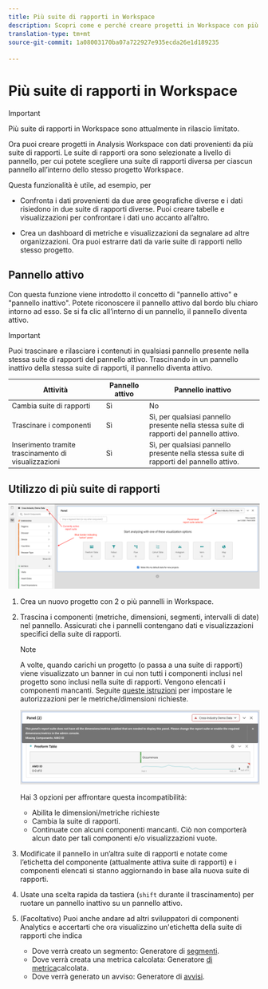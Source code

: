 ```yaml
---
title: Più suite di rapporti in Workspace
description: Scopri come e perché creare progetti in Workspace con più suite di rapporti
translation-type: tm+mt
source-git-commit: 1a08003170ba07a722927e935ecda26e1d189235

---
```



# Più suite di rapporti in Workspace

>[!IMPORTANT]
>Più suite di rapporti in Workspace sono attualmente in rilascio limitato.

Ora puoi creare progetti in Analysis Workspace con dati provenienti da più suite di rapporti. Le suite di rapporti ora sono selezionate a livello di pannello, per cui potete scegliere una suite di rapporti diversa per ciascun pannello all’interno dello stesso progetto Workspace.

Questa funzionalità è utile, ad esempio, per

* Confronta i dati provenienti da due aree geografiche diverse e i dati risiedono in due suite di rapporti diverse. Puoi creare tabelle e visualizzazioni per confrontare i dati uno accanto all’altro.

* Crea un dashboard di metriche e visualizzazioni da segnalare ad altre organizzazioni. Ora puoi estrarre dati da varie suite di rapporti nello stesso progetto.

## Pannello attivo

Con questa funzione viene introdotto il concetto di &quot;pannello attivo&quot; e &quot;pannello inattivo&quot;. Potete riconoscere il pannello attivo dal bordo blu chiaro intorno ad esso. Se si fa clic all’interno di un pannello, il pannello diventa attivo.

>[!IMPORTANT]
>Puoi trascinare e rilasciare i contenuti in qualsiasi pannello presente nella stessa suite di rapporti del pannello attivo. Trascinando in un pannello inattivo della stessa suite di rapporti, il pannello diventa attivo.

| Attività | Pannello attivo | Pannello inattivo |
|---|---|---|
| Cambia suite di rapporti | Sì | No |
| Trascinare i componenti | Sì | Sì, per qualsiasi pannello presente nella stessa suite di rapporti del pannello attivo. |
| Inserimento tramite trascinamento di visualizzazioni | Sì | Sì, per qualsiasi pannello presente nella stessa suite di rapporti del pannello attivo. |

## Utilizzo di più suite di rapporti

![](assets/mrs-ui.png)

1. Crea un nuovo progetto con 2 o più pannelli in Workspace.

1. Trascina i componenti (metriche, dimensioni, segmenti, intervalli di date) nel pannello. Assicurati che i pannelli contengano dati e visualizzazioni specifici della suite di rapporti.


   >[!NOTE]
   >A volte, quando carichi un progetto (o passa a una suite di rapporti) viene visualizzato un banner in cui non tutti i componenti inclusi nel progetto sono inclusi nella suite di rapporti. Vengono elencati i componenti mancanti. Seguite [queste istruzioni](/help/admin/admin-console/permissions/product-profile.md) per impostare le autorizzazioni per le metriche/dimensioni richieste.

   ![](assets/incompat-rs.png)

   Hai 3 opzioni per affrontare questa incompatibilità:
   * Abilita le dimensioni/metriche richieste
   * Cambia la suite di rapporti.
   * Continuate con alcuni componenti mancanti. Ciò non comporterà alcun dato per tali componenti e/o visualizzazioni vuote.

1. Modificate il pannello in un’altra suite di rapporti e notate come l’etichetta del componente (attualmente attiva suite di rapporti) e i componenti elencati si stanno aggiornando in base alla nuova suite di rapporti.

1. Usate una scelta rapida da tastiera (`shift` durante il trascinamento) per ruotare un pannello inattivo su un pannello attivo.

1. (Facoltativo) Puoi anche andare ad altri sviluppatori di componenti Analytics e accertarti che ora visualizzino un&#39;etichetta della suite di rapporti che indica

   * Dove verrà creato un segmento: Generatore di [segmenti](https://docs.adobe.com/content/help/en/analytics/components/segmentation/segmentation-workflow/seg-build.html).
   * Dove verrà creata una metrica calcolata: Generatore [di metrica](https://docs.adobe.com/content/help/en/analytics/components/calculated-metrics/calcmetric-workflow/cm-build-metrics.html)calcolata.
   * Dove verrà generato un avviso: Generatore di [avvisi](https://docs.adobe.com/content/help/en/analytics/components/alerts/alert-builder.html).